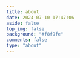 ```yaml
---
title: about
date: 2024-07-10 17:47:06
aside: false
top_img: false
background: "#f8f9fe"
comments: false
type: "about"
---
```

